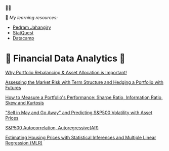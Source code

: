 🙋‍♂️

💓 *My learning resources:* 
* [Pedram Jahangiry](https://github.com/PJalgotrader)
* [StatQuest](https://statquest.org/)
* [Datacamp](https://www.datacamp.com/)



# 📖 Financial Data Analytics 📖
[Why Portfolio Rebalancing & Asset Allocation is Important!](AssetAllocation.ipynb)

[Assessing the Market Risk with Term Structure and Hedging a Portfolio with Futures](HedgingMarketRisk.pdf)

[How to Measure a Portfolio's Performance: Sharpe Ratio, Information Ratio, Skew and Kurtosis](Sharpe&IR.ipynb)

["Sell in May and Go Away" and Predicting S&P500 Volatility with Asset Prices](PredictingVolatility.ipynb)

[S&P500 Autocorrelation, Autoregressive(AR)](SPYautocorrelation.ipynb)

[Estimating Housing Prices with Statistical Inferences and Multiple Linear Regression (MLR)](StatisticalInferences.ipynb)

